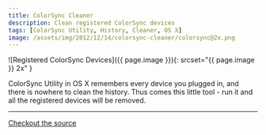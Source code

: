 ```yaml
---
title: ColorSync Cleaner
description: Clean registered ColorSync devices
tags: [ColorSync Utility, History, Cleaner, OS X]
image: /assets/img/2012/12/14/colorsync-cleaner/colorsync@2x.png
---
```


![Registered ColorSync Devices]({{ page.image }}){: srcset="{{ page.image }} 2x" }

ColorSync Utility in OS X remembers every device you plugged in, and there is nowhere to clean the history.  Thus comes this little tool - run it and all the registered devices will be removed.

---

[Checkout the source](https://github.com/ntkme/ColorSync-Cleaner)
